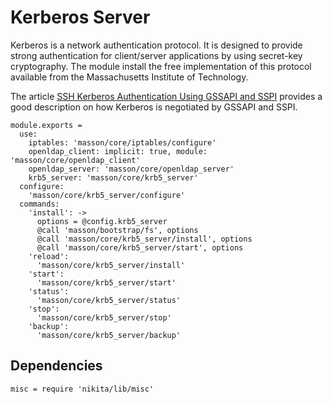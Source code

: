 
# Kerberos Server

Kerberos is a network authentication protocol. It is designed to provide strong
authentication for client/server applications by using secret-key cryptography.
The module install the free implementation of this protocol available from the
Massachusetts Institute of Technology.

The article [SSH Kerberos Authentication Using GSSAPI and SSPI][gss_sspi]
provides a good description on how Kerberos is negotiated by GSSAPI and SSPI.

    module.exports =
      use:
        iptables: 'masson/core/iptables/configure'
        openldap_client: implicit: true, module: 'masson/core/openldap_client'
        openldap_server: 'masson/core/openldap_server'
        krb5_server: 'masson/core/krb5_server'
      configure:
        'masson/core/krb5_server/configure'
      commands:
        'install': ->
          options = @config.krb5_server
          @call 'masson/bootstrap/fs', options
          @call 'masson/core/krb5_server/install', options
          @call 'masson/core/krb5_server/start', options
        'reload':
          'masson/core/krb5_server/install'
        'start':
          'masson/core/krb5_server/start'
        'status':
          'masson/core/krb5_server/status'
        'stop':
          'masson/core/krb5_server/stop'
        'backup':
          'masson/core/krb5_server/backup'

## Dependencies

    misc = require 'nikita/lib/misc'

[gss_sspi]: http://www.drdobbs.com/ssh-kerberos-authentication-using-gssapi/184402071
